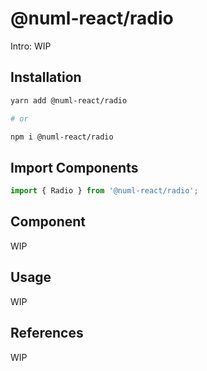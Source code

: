 # @numl-react/radio

Intro: WIP

## Installation

```sh
yarn add @numl-react/radio

# or

npm i @numl-react/radio
```

## Import Components

```jsx
import { Radio } from '@numl-react/radio';
```

## Component

WIP

## Usage

WIP

## References

WIP
